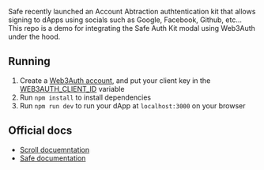 Safe recently launched an Account Abtraction authtentication kit that allows signing to dApps using socials such as Google, Facebook, Github, etc... This repo is a demo for integrating the Safe Auth Kit modal using Web3Auth under the hood.

## Running

1. Create a [Web3Auth account](https://dashboard.web3auth.io/), and put your client key in the [WEB3AUTH_CLIENT_ID](todo) variable
2. Run `npm install` to install dependencies
3. Run `npm run dev` to run your dApp at `localhost:3000` on your browser

## Official docs

* [Scroll docuemntation](https://docs.scroll.io/en/developers/)
* [Safe documentation](https://docs.safe.global/safe-core-aa-sdk/auth-kit)